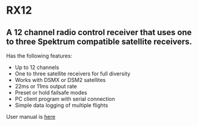 # RX12  
## A 12 channel radio control receiver that uses one to three Spektrum compatible satellite receivers.

Has the following features:
* Up to 12 channels
* One to three satellite receivers for full diversity
* Works with DSMX or DSM2 satellites
* 22ms or 11ms output rate
* Preset or hold failsafe modes
* PC client program with serial connection
* Simple data logging of multiple flights

User manual is [here](https://github.com/bemcgarvey/RX12/blob/master/docs/RX12%20Manual.docx)




